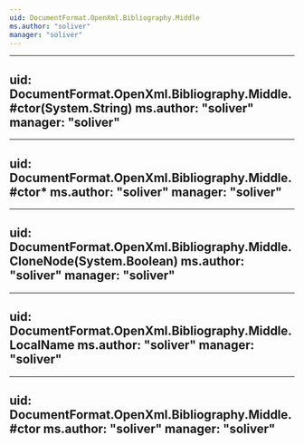 ```yaml
---
uid: DocumentFormat.OpenXml.Bibliography.Middle
ms.author: "soliver"
manager: "soliver"
---
```


---
uid: DocumentFormat.OpenXml.Bibliography.Middle.#ctor(System.String)
ms.author: "soliver"
manager: "soliver"
---

---
uid: DocumentFormat.OpenXml.Bibliography.Middle.#ctor*
ms.author: "soliver"
manager: "soliver"
---

---
uid: DocumentFormat.OpenXml.Bibliography.Middle.CloneNode(System.Boolean)
ms.author: "soliver"
manager: "soliver"
---

---
uid: DocumentFormat.OpenXml.Bibliography.Middle.LocalName
ms.author: "soliver"
manager: "soliver"
---

---
uid: DocumentFormat.OpenXml.Bibliography.Middle.#ctor
ms.author: "soliver"
manager: "soliver"
---
